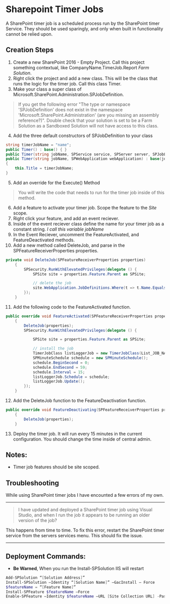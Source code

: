 # Sharepoint Timer Jobs

A SharePoint timer job is a scheduled process run by the SharePoint timer Service. They should be used sparingly, and only when built in functionality cannot be relied upon.

## Creation Steps

1. Create a new SharePoint 2016 - Empty Project. Call this project something contextual, like CompanyName.TimerJob.Report *Farm Solution*.
2. Right click the project and add a new class. This will be the class that runs the logic for the timer job. Call this class Timer.
3. Make your class a super class of Microsoft.SharePoint.Administration.SPJobDefinition.

> If you get the following error "The type or namespace 'SPJobDefinition' does not exist in the namespace 'Microsoft.SharePoint.Administration' (are you missing an assembly reference?)". Double check that your solution is set to be a Farm Solution as a Sandboxed Solution will not have access to this class.

4. Add the three default constructors of SPJobDefinition to your class

```csharp
string timerJobName = "name";
public Timer() : base() { }
public Timer(string jobName, SPService service, SPServer server, SPJobLockType targetType) : base(jobName, service, server, targetType) { }
public Timer(string jobName, SPWebApplication webApplication) : base(jobName, webApplication, null, SPJobLockType.ContentDatabase)
{
    this.Title = timerJobName;
}
```

5. Add an override for the Execute() Method

> You will write the code that needs to run for the timer job inside of this method.

6. Add a feature to activate your timer job. Scope the feature to the *Site* scope.
7. Right click your feature, and add an event reciever.
8. Inside of the event reciever class define the name for your timer job as a constant string. *I call this variable jobName*
9. In the Event Reciever, uncomment the FeatureActivated, and FeatureDeactivated methods.
10. Add a new method called DeleteJob, and parse in the SPFeatureReceiverProperties properties.

```csharp
private void DeleteJob(SPFeatureReceiverProperties properties)
	{
		SPSecurity.RunWithElevatedPrivileges(delegate () {
			SPSite site = properties.Feature.Parent as SPSite;

			// delete the job   
			site.WebApplication.JobDefinitions.Where(t => t.Name.Equals(jobName)).ToList().ForEach(j => j.Delete());
		});
	}
```

11. Add the following code to the FeatureActivated function.

```csharp
public override void FeatureActivated(SPFeatureReceiverProperties properties)
	{
		DeleteJob(properties);
		SPSecurity.RunWithElevatedPrivileges(delegate () {

			SPSite site = properties.Feature.Parent as SPSite;

			// install the job   
			TimerJobClass listLoggerJob = new TimerJobClass(List_JOB_NAME, site.WebApplication);
			SPMinuteSchedule schedule = new SPMinuteSchedule();
			schedule.BeginSecond = 0;
			schedule.EndSecond = 59;
			schedule.Interval = 15;
			listLoggerJob.Schedule = schedule;
			listLoggerJob.Update();
		});
	}
```

12. Add the DeleteJob function to the FeatureDeactivation function.

```csharp
public override void FeatureDeactivating(SPFeatureReceiverProperties properties)
	{
		DeleteJob(properties);
	}
```

13. Deploy the timer job. It will run every 15 minutes in the current configuration. You should change the time inside of central admin.

## Notes:

- Timer job features should be site scoped.

## Troubleshooting

While using SharePoint timer jobs I have encounted a few errors of my own.

-----

>I have updated and deployed a SharePoint timer job using Visual Studio, and when I run the job it appears to be running an older version of the job?

This happens from time to time. To fix this error, restart the SharePoint timer service from the servers services menu. This should fix the issue.

-----

## Deployment Commands:

- **Be Warned**, When you run the Install-SPSolution IIS will restart

```powershell
Add-SPSolution “[Solution Address]”
Install-SPSolution –Identity “[Solution Name]” –GacInstall – Force
$featureName = “[Feature Name]”
Install-SPFeature $featureName –Force
Enable-SPFeature –Identity $featureName –URL [Site Collection URL] -PassThru
```
